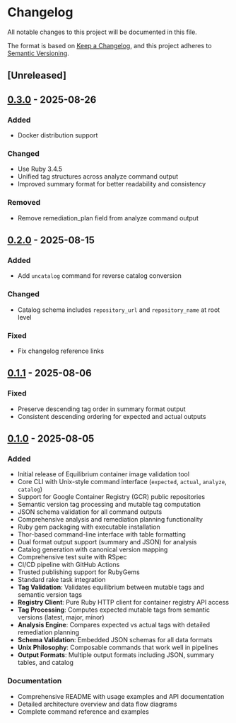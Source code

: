 # Changelog

All notable changes to this project will be documented in this file.

The format is based on [Keep a Changelog](https://keepachangelog.com/en/1.0.0/),
and this project adheres to [Semantic Versioning](https://semver.org/spec/v2.0.0.html).

## [Unreleased]

## [0.3.0] - 2025-08-26

### Added
- Docker distribution support

### Changed
- Use Ruby 3.4.5
- Unified tag structures across analyze command output
- Improved summary format for better readability and consistency

### Removed
- Remove remediation_plan field from analyze command output

## [0.2.0] - 2025-08-15

### Added
- Add `uncatalog` command for reverse catalog conversion

### Changed
- Catalog schema includes `repository_url` and `repository_name` at root level

### Fixed
- Fix changelog reference links

## [0.1.1] - 2025-08-06

### Fixed
- Preserve descending tag order in summary format output
- Consistent descending ordering for expected and actual outputs

## [0.1.0] - 2025-08-05

### Added
- Initial release of Equilibrium container image validation tool
- Core CLI with Unix-style command interface (`expected`, `actual`, `analyze`, `catalog`)
- Support for Google Container Registry (GCR) public repositories
- Semantic version tag processing and mutable tag computation
- JSON schema validation for all command outputs
- Comprehensive analysis and remediation planning functionality
- Ruby gem packaging with executable installation
- Thor-based command-line interface with table formatting
- Dual format output support (summary and JSON) for analysis
- Catalog generation with canonical version mapping
- Comprehensive test suite with RSpec
- CI/CD pipeline with GitHub Actions
- Trusted publishing support for RubyGems
- Standard rake task integration
- **Tag Validation**: Validates equilibrium between mutable tags and semantic version tags
- **Registry Client**: Pure Ruby HTTP client for container registry API access
- **Tag Processing**: Computes expected mutable tags from semantic versions (latest, major, minor)
- **Analysis Engine**: Compares expected vs actual tags with detailed remediation planning
- **Schema Validation**: Embedded JSON schemas for all data formats
- **Unix Philosophy**: Composable commands that work well in pipelines
- **Output Formats**: Multiple output formats including JSON, summary tables, and catalog

### Documentation
- Comprehensive README with usage examples and API documentation
- Detailed architecture overview and data flow diagrams
- Complete command reference and examples

[0.3.0]: https://github.com/TonyCTHsu/equilibrium/releases/tag/v0.3.0
[0.2.0]: https://github.com/TonyCTHsu/equilibrium/releases/tag/v0.2.0
[0.1.1]: https://github.com/TonyCTHsu/equilibrium/releases/tag/v0.1.1
[0.1.0]: https://github.com/TonyCTHsu/equilibrium/releases/tag/v0.1.0